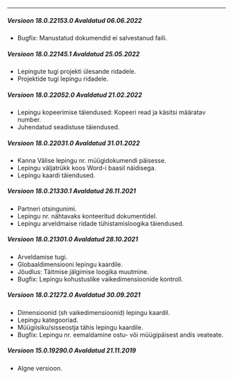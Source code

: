 ---
##### Versioon 18.0.22153.0 Avaldatud 06.06.2022
- Bugfix: Manustatud dokumendid ei salvestanud faili.

##### Versioon 18.0.22145.1 Avaldatud 25.05.2022
- Lepingute tugi projekti ülesande ridadele.
- Projektide tugi lepingu ridadele.

##### Versioon 18.0.22052.0 Avaldatud 21.02.2022
- Lepingu kopeerimise täiendused: Kopeeri read ja käsitsi määratav number.
- Juhendatud seadistuse täiendused.

##### Versioon 18.0.22031.0 Avaldatud 31.01.2022
- Kanna Välise lepingu nr. müügidokumendi päisesse.
- Lepingu väljatrükk koos Word-i baasil näidisega.
- Lepingu kaardi täiendused.

##### Versioon 18.0.21330.1 Avaldatud 26.11.2021
- Partneri otsingunimi.
- Lepingu nr. nähtavaks konteeritud dokumentidel.
- Lepingu arveldmaise ridade tühistamisloogika täiendused.

##### Versioon 18.0.21301.0 Avaldatud 28.10.2021
- Arveldamise tugi.
- Globaaldimensiooni lepingu kaardile.
- Jõudlus: Täitmise jälgimise loogika muutmine.
- Bugfix: Lepingu kohustuslike vaikedimensioonide kontroll.

##### Versioon 18.0.21272.0 Avaldatud 30.09.2021
- Dimensioonid (sh vaikedimensioonid) lepingu kaardil.
- Lepingu kategooriad.
- Müügiisiku/sisseostja tähis lepingu kaardile.
- Bugfix: Lepingu nr. eemaldamine ostu- või müügipäisest andis veateate.

##### Versioon 15.0.19290.0 Avaldatud 21.11.2019
- Algne versioon.
